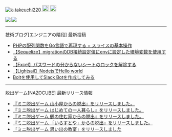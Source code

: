 <p align="left"> 
  <a href="https://github.com/k-takeuchi220/k-takeuchi220/">
    <img src="https://komarev.com/ghpvc/?username=k-takeuchi220" alt="k-takeuchi220" />
  </a>
  <a href="http://twitter.com/took220">
    <img height="20" src="https://img.shields.io/twitter/follow/took220?label=Twitter&logo=twitter&style=flat" />
  </a>
  <a href="https://github.com/k-takeuchi220">
    <img height="20" src="https://img.shields.io/github/followers/k-takeuchi220?label=follow&logo=github&style=flat" />
  </a>
</p>
  
<a href="https://github.com/anuraghazra/github-readme-stats">
  <img align="left" src="https://github-readme-stats.vercel.app/api?username=k-takeuchi220&count_private=true&show_icons=true&theme=prussian" />
</a>
<a href="https://github.com/anuraghazra/github-readme-stats">
  <img align="" src="https://github-readme-stats.vercel.app/api/top-langs/?username=k-takeuchi220&theme=prussian" />
</a>
  
---

技術ブログ[エンジニアの階段] 最新投稿
<!-- ENGINEER:START -->
- [PHPの配列関数をGo言語で再現する + スライスの基本操作](https://took.jp/golang-php-array/)
- [【Sequelize】migrationのDB接続設定値にenvに設定した環境変数を使用する](https://took.jp/sequelize-migration-env/)
- [【Excel】パスワードの分からないシートのロックを解除する](https://took.jp/excel-sheet-lock/)
- [【Lightsail】NodejsでHello world](https://took.jp/lightsail-nodejs-helloworld/)
- [Boltを使用してSlack Botを作成してみる](https://took.jp/bolt-slack/)
<!-- ENGINEER:END -->

---

脱出ゲーム[NAZOCUBE] 最新リリース情報
<!-- NAZOCUBE:START -->
- [『ミニ脱出ゲーム 山小屋からの脱出』をリリースしました。](https://nazocube.com/mountainhut-release/)
- [『ミニ脱出ゲーム はじめての一人暮らし』をリリースしました。](https://nazocube.com/alone-release/)
- [『ミニ脱出ゲーム 鶴の住む家からの脱出』をリリースしました。](https://nazocube.com/tsuru-release/)
- [『ミニ脱出ゲーム 「いらすとや」からの脱出』をリリースしました。](https://nazocube.com/irasutoya-release/)
- [「ミニ脱出ゲーム 思い出の教室」をリリースしました](https://nazocube.com/school-release/)
<!-- NAZOCUBE:END -->

